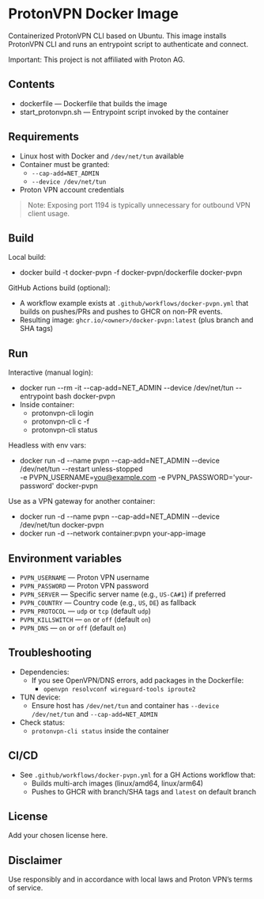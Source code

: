 # ProtonVPN Docker Image

Containerized ProtonVPN CLI based on Ubuntu. This image installs ProtonVPN CLI and runs an entrypoint script to authenticate and connect.

Important: This project is not affiliated with Proton AG.

## Contents

- dockerfile — Dockerfile that builds the image
- start_protonvpn.sh — Entrypoint script invoked by the container

## Requirements

- Linux host with Docker and `/dev/net/tun` available
- Container must be granted:
  - `--cap-add=NET_ADMIN`
  - `--device /dev/net/tun`
- Proton VPN account credentials

> Note: Exposing port 1194 is typically unnecessary for outbound VPN client usage.

## Build

Local build:
- docker build -t docker-pvpn -f docker-pvpn/dockerfile docker-pvpn

GitHub Actions build (optional):
- A workflow example exists at `.github/workflows/docker-pvpn.yml` that builds on pushes/PRs and pushes to GHCR on non-PR events.
- Resulting image: `ghcr.io/<owner>/docker-pvpn:latest` (plus branch and SHA tags)

## Run

Interactive (manual login):
- docker run --rm -it --cap-add=NET_ADMIN --device /dev/net/tun --entrypoint bash docker-pvpn
- Inside container:
  - protonvpn-cli login
  - protonvpn-cli c -f
  - protonvpn-cli status

Headless with env vars:
- docker run -d --name pvpn --cap-add=NET_ADMIN --device /dev/net/tun --restart unless-stopped \
    -e PVPN_USERNAME=you@example.com -e PVPN_PASSWORD='your-password' docker-pvpn

Use as a VPN gateway for another container:
- docker run -d --name pvpn --cap-add=NET_ADMIN --device /dev/net/tun docker-pvpn
- docker run -d --network container:pvpn your-app-image

## Environment variables

- `PVPN_USERNAME` — Proton VPN username
- `PVPN_PASSWORD` — Proton VPN password
- `PVPN_SERVER` — Specific server name (e.g., `US-CA#1`) if preferred
- `PVPN_COUNTRY` — Country code (e.g., `US`, `DE`) as fallback
- `PVPN_PROTOCOL` — `udp` or `tcp` (default `udp`)
- `PVPN_KILLSWITCH` — `on` or `off` (default `on`)
- `PVPN_DNS` — `on` or `off` (default `on`)

## Troubleshooting

- Dependencies:
  - If you see OpenVPN/DNS errors, add packages in the Dockerfile:
    - `openvpn resolvconf wireguard-tools iproute2`
- TUN device:
  - Ensure host has `/dev/net/tun` and container has `--device /dev/net/tun` and `--cap-add=NET_ADMIN`
- Check status:
  - `protonvpn-cli status` inside the container

## CI/CD

- See `.github/workflows/docker-pvpn.yml` for a GH Actions workflow that:
  - Builds multi-arch images (linux/amd64, linux/arm64)
  - Pushes to GHCR with branch/SHA tags and `latest` on default branch

## License

Add your chosen license here.

## Disclaimer

Use responsibly and in accordance with local laws and Proton VPN’s terms of service.
